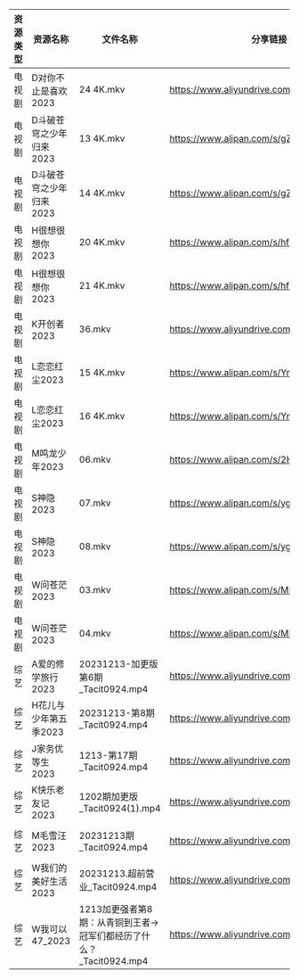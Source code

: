 | 资源类型 | 资源名称           | 文件名称                                        | 分享链接                                      | 更新时间                |
| ---- | -------------- | ------------------------------------------- | ----------------------------------------- | ------------------- |
| 电视剧  | D对你不止是喜欢2023   | 24 4K.mkv                                   | https://www.aliyundrive.com/s/MqQcSAv6wY1 | 2023-12-14 07:50:03 |
| 电视剧  | D斗破苍穹之少年归来2023 | 13 4K.mkv                                   | https://www.alipan.com/s/gZNbx17BXE2      | 2023-12-14 00:05:05 |
| 电视剧  | D斗破苍穹之少年归来2023 | 14 4K.mkv                                   | https://www.alipan.com/s/gZNbx17BXE2      | 2023-12-14 00:05:04 |
| 电视剧  | H很想很想你2023     | 20 4K.mkv                                   | https://www.alipan.com/s/hfMyZXe5zKx      | 2023-12-14 00:05:08 |
| 电视剧  | H很想很想你2023     | 21 4K.mkv                                   | https://www.alipan.com/s/hfMyZXe5zKx      | 2023-12-14 00:05:07 |
| 电视剧  | K开创者2023       | 36.mkv                                      | https://www.aliyundrive.com/s/N2CmALY5X1B | 2023-12-14 00:05:18 |
| 电视剧  | L恋恋红尘2023      | 15 4K.mkv                                   | https://www.alipan.com/s/Ymbt5WiGP5K      | 2023-12-14 00:05:20 |
| 电视剧  | L恋恋红尘2023      | 16 4K.mkv                                   | https://www.alipan.com/s/Ymbt5WiGP5K      | 2023-12-14 00:05:20 |
| 电视剧  | M鸣龙少年2023      | 06.mkv                                      | https://www.alipan.com/s/2HR7qxnbZ7a      | 2023-12-14 00:05:25 |
| 电视剧  | S神隐2023        | 07.mkv                                      | https://www.alipan.com/s/ygw7ahjrzLJ      | 2023-12-14 00:05:30 |
| 电视剧  | S神隐2023        | 08.mkv                                      | https://www.alipan.com/s/ygw7ahjrzLJ      | 2023-12-14 00:05:30 |
| 电视剧  | W问苍茫2023       | 03.mkv                                      | https://www.alipan.com/s/MLG5tsxBqL5      | 2023-12-14 00:05:33 |
| 电视剧  | W问苍茫2023       | 04.mkv                                      | https://www.alipan.com/s/MLG5tsxBqL5      | 2023-12-14 00:05:32 |
| 综艺   | A爱的修学旅行2023    | 20231213-加更版第6期_Tacit0924.mp4               | https://www.aliyundrive.com/s/EE9WNi94Ftz | 2023-12-14 00:05:41 |
| 综艺   | H花儿与少年第五季2023  | 20231213-第8期_Tacit0924.mp4                  | https://www.aliyundrive.com/s/Rb3k2hgSjHJ | 2023-12-14 07:55:04 |
| 综艺   | J家务优等生2023     | 1213-第17期_Tacit0924.mp4                     | https://www.aliyundrive.com/s/FJt54CodgfL | 2023-12-14 00:05:50 |
| 综艺   | K快乐老友记2023     | 1202期加更版_Tacit0924(1).mp4                   | https://www.aliyundrive.com/s/BxVL5bRR35N | 2023-12-14 09:20:03 |
| 综艺   | M毛雪汪2023       | 20231213期_Tacit0924.mp4                     | https://www.aliyundrive.com/s/asPqfgPRqAg | 2023-12-14 00:05:57 |
| 综艺   | W我们的美好生活2023   | 20231213.超前营业_Tacit0924.mp4                 | https://www.aliyundrive.com/s/zAXrGigJxgY | 2023-12-14 00:06:05 |
| 综艺   | W我可以47_2023    | 1213加更强者第8期：从青铜到王者→冠军们都经历了什么？_Tacit0924.mp4 | https://www.aliyundrive.com/s/gJexcigG6Qr | 2023-12-14 00:06:07 |
